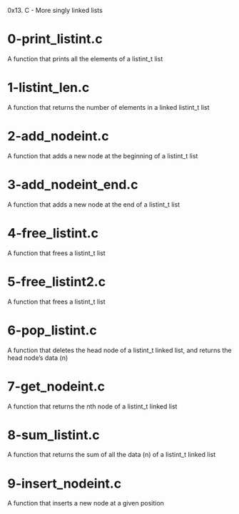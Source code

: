 0x13. C - More singly linked lists

# 0-print_listint.c
A function that prints all the elements of a listint_t list

# 1-listint_len.c
A function that returns the number of elements in a linked listint_t list

# 2-add_nodeint.c
A function that adds a new node at the beginning of a listint_t list

# 3-add_nodeint_end.c
A function that adds a new node at the end of a listint_t list

# 4-free_listint.c
A function that frees a listint_t list

# 5-free_listint2.c
A function that frees a listint_t list

# 6-pop_listint.c
A function that deletes the head node of a listint_t linked list, and returns the head node’s data (n)

# 7-get_nodeint.c
A function that returns the nth node of a listint_t linked list

# 8-sum_listint.c
A function that returns the sum of all the data (n) of a listint_t linked list

# 9-insert_nodeint.c
A function that inserts a new node at a given position

